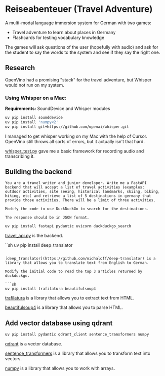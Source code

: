# Reiseabenteuer (Travel Adventure)

A multi-modal language immersion system for German with two games:

- Travel adventure to learn about places in Germany
- Flashcards for testing vocabulary knowledge

The games will ask questions of the user (hopefully with audio) and ask for the student to say the words to the system and see if they say the right one.

## Research

OpenVino had a promising "stack" for the travel adventure, but Whisper would not run on my system.

### Using Whisper on a Mac:

**Requirements:** SoundDevice and Whisper modules

```sh
uv pip install sounddevice
uv pip install 'numpy<2'
uv pip install git+https://github.com/openai/whisper.git 
```

I managed to get whisper working on my Mac with the help of Cursor. OpenVino still throws all sorts of errors, but it actually isn't that hard.

[whisper_test.py](whisper_test.py) gave me a basic framework for recording audio and transcribing it.

## Building the backend

```text
You are a travel writer and junior developer. Write me a FastAPI backend that will accept a list of travel activities (examples: outdoor activities, site seeing, historical landmarks, skiing, biking, hiking, etc) and retrieve a list of 5 destinations in germany that provide those activities. There will be a limit of three activities.
```

```text
Modify the code to use DuckDuckGo to search for the destinations.
```

```text
The response should be in JSON format.
```



```sh
uv pip install fastapi pydantic uvicorn duckduckgo_search
```

[travel_api.py](travel_api.py) is the backend.

``sh
uv pip install deep_translator
```

[deep_translator](https://github.com/nidhaloff/deep-translator) is a library that allows you to translate text from English to German.

Modify the initial code to read the top 3 articles returned by duckduckgo.

```sh
uv pip install trafilatura beautifulsoup4
```

[trafilatura](https://github.com/adbar/trafilatura) is a library that allows you to extract text from HTML.

[beautifulsoup4](https://www.crummy.com/software/BeautifulSoup/bs4/doc/) is a library that allows you to parse HTML.

## Add vector database using qdrant

```sh
uv pip install pydantic qdrant_client sentence_transformers numpy
```

[qdrant](https://qdrant.tech/) is a vector database.

[sentence_transformers](https://www.sbert.net/) is a library that allows you to transform text into vectors.

[numpy](https://numpy.org/) is a library that allows you to work with arrays.

